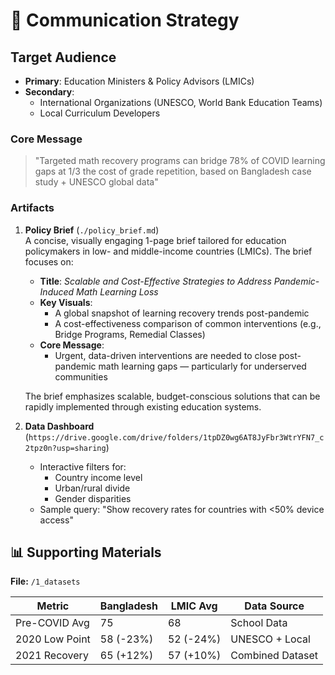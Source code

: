 # 📌 Communication Strategy

## Target Audience

- **Primary**: Education Ministers & Policy Advisors (LMICs)
- **Secondary**:
  - International Organizations (UNESCO, World Bank Education Teams)
  - Local Curriculum Developers

### Core Message
>
> "Targeted math recovery programs can bridge 78% of COVID learning gaps at 1/3 the cost of grade repetition, based on Bangladesh case study + UNESCO global data"

### Artifacts

1. **Policy Brief** (`./policy_brief.md`)  
   A concise, visually engaging 1-page brief tailored for education policymakers in low- and middle-income countries (LMICs). The brief focuses on:

   - **Title**: *Scalable and Cost-Effective Strategies to Address Pandemic-Induced Math Learning Loss*
   - **Key Visuals**:
     - A global snapshot of learning recovery trends post-pandemic
     - A cost-effectiveness comparison of common interventions (e.g., Bridge Programs, Remedial Classes)
   - **Core Message**:
     - Urgent, data-driven interventions are needed to close post-pandemic math learning gaps — particularly for underserved communities

   The brief emphasizes scalable, budget-conscious solutions that can be rapidly implemented through existing education systems.

2. **Data Dashboard** (`https://drive.google.com/drive/folders/1tpDZ0wg6AT8JyFbr3WtrYFN7_c2tpz0n?usp=sharing`)
   - Interactive filters for:
     - Country income level
     - Urban/rural divide
     - Gender disparities
   - Sample query: "Show recovery rates for countries with <50% device access"

## 📊 Supporting Materials

**File:** `/1_datasets`

| Metric          | Bangladesh | LMIC Avg | Data Source       |
|-----------------|------------|----------|-------------------|
| Pre-COVID Avg   | 75         | 68       | School Data       |
| 2020 Low Point  | 58 (-23%)  | 52 (-24%)| UNESCO + Local    |
| 2021 Recovery   | 65 (+12%)  | 57 (+10%)| Combined Dataset  |
